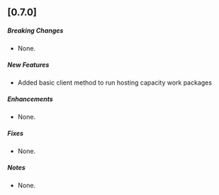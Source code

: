 ## [0.7.0]

##### Breaking Changes

* None.

##### New Features

* Added basic client method to run hosting capacity work packages

##### Enhancements

* None.

##### Fixes

* None.

##### Notes

* None.
